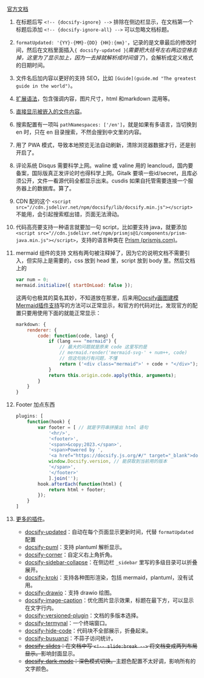 [官方文档](https://docsify.js.org/#/zh-cn/)

1. 在标题后写 `<!-- {docsify-ignore} -->` 排除在侧边栏显示，在文档第一个标题后添加 `<!-- {docsify-ignore-all} -->` 可以忽略文档标题。
2. `formatUpdated: '{YY}-{MM}-{DD} {HH}:{mm}'`，记录的是文章最后的修改时间，然后在文档里面插入`{ docsify-updated }`(*需要把大括号左右两边空格去掉，这里为了显示加上，因为一去掉就解析成时间值了*)，会解析成定义格式的日期时间。
3. 文件名后加内容以更好的支持 SEO，比如 `[Guide](guide.md "The greatest guide in the world")`。
4. [扩展语法](https://docsify.js.org/#/zh-cn/helpers)，包含强调内容，图片尺寸，html 和markdown 混用等。
5. [直接显示被嵌入的文件内容](https://docsify.js.org/#/zh-cn/embed-files)。
6. 搜索配置有一项叫 `pathNamespaces: ['/en']`，就是如果有多语言，当切换到 en 时，只在 en 目录搜索，不然会搜到中文里的内容。
7. 用了 PWA 模式，导致本地预览无法自动刷新，清除浏览器数据才行，还是别开启了。
8. 评论系统 Disqus 需要科学上网。waline 或 valine 用的 leancloud，国内要备案，国际版真正发评论时也得科学上网。Gitalk 要填一些id/secret，且库必须公开，文件一看源代码全都显示出来。cusdis 如果自托管需要连接一个服务器上的数据库。算了。
9. CDN 配的这个 `<script src="//cdn.jsdelivr.net/npm/docsify/lib/docsify.min.js"></script>` 不能用，会引起搜索框出错，页面无法滑动。
10. 代码高亮要支持一种语言就要加一句 script，比如要支持 java，就要添加 `<script src="//cdn.jsdelivr.net/npm/prismjs@1/components/prism-java.min.js"></script>`，支持的语言种类在 [Prism (prismjs.com)](https://prismjs.com/#supported-languages)。
11. mermaid 组件的支持
	文档有两句被注释掉了，因为它的说明文档不需要引入，但实际上是需要的，css 放到 head 里，script 放到 body 里。然后文档上的
	
	```javascript
	var num = 0; 
	mermaid.initialize({ startOnLoad: false });
	```

	这两句也极其的莫名其妙，不知道放在那里，后来用[Docsify画图建模Mermaid插件支持](https://blog.csdn.net/jslygwx/article/details/125868321)写的方法可以正常显示，和官方的代码对比，发现官方的配置只要用使用下面的就能正常显示：
	```javascript
	markdown: {
		renderer: {
			code: function(code, lang) {
				if (lang === "mermaid") {
					// 最大的问题就是原来 code 这里写的是 
					// mermaid.render('mermaid-svg-' + num++, code)
					// 但这句执行有问题，不懂
					return ('<div class="mermaid">' + code + "</div>");
				}
				return this.origin.code.apply(this, arguments);
			}
		}
	}
	```
12. Footer 加点东西
	```javascript
	plugins: [
		function(hook) {
			var footer = [ // 就是字符串拼接出 html 语句
				'<hr/>',
				'<footer>',
				'<span>&copy;2023.</span>',
				'<span>Powered by ',
				'<a href="https://docsify.js.org/#/" target="_blank">docsify</a> v',
				window.Docsify.version, // 能获取到当前用的版本
				'</span>',
				'</footer>'
				].join('');
			hook.afterEach(function(html) {
				return html + footer;
			});
		}
	]
	```
13. [更多的插件](https://docsify.js.org/#/zh-cn/awesome?id=plugins)。
	- [docsify-updated](https://github.com/pfeak/docsify-updated)：自动在每个页面显示更新时间，代替 `formatUpdated` 配置
    - [docsify-puml](https://github.com/indieatom/docsify-puml)：支持 plantuml 解析显示。
	- [docsify-corner](https://github.com/Koooooo-7/docsify-corner)：自定义右上角折角。
	- [docsify-sidebar-collapse](https://github.com/iPeng6/docsify-sidebar-collapse)：在侧边栏 `_sidebar` 里写的多级目录可以折叠展开。
	- [docsify-kroki](https://github.com/zuisong/docsify-kroki)：支持各种图形渲染，包括 mermaid，plantuml，没有试用。
	- [docsify-drawio](https://github.com/KonghaYao/docsify-drawio)：支持 drawio 绘图。
	- [docsify-image-caption](https://h-hg.github.io/docsify-image-caption/)：优化图片显示效果，标题在最下方，可以显示在文字行内。
	- [docsify-versioned-plugin](https://github.com/UliGall/docsify-versioned-plugin)：文档的多版本选择。
	- [docsify-termynal](https://github.com/sxin0/docsify-termynal)：一个终端窗口。
	- [docsify-hide-code](https://github.com/jl15988/docsify-hide-code)：代码块不全部展示，折叠起来。
	- [docsify-busuanzi](https://github.com/mg0324/docsify-busuanzi)：不蒜子访问统计。
	- ~~[docsify-slides](https://github.com/shawntabrizi/docsify-slides)：在文档中写 `<!-- slide:break -->` 将文档变成两列布局显示。~~影响封面显示。
	- ~~[docsify-dark-mode](https://github.com/Plugin-contrib/docsify-plugin/tree/master/packages/docsify-dark-mode)：深色模式切换。~~主题色配置不太好调，影响所有的文字颜色。